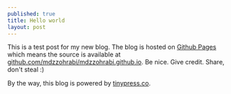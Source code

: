 ```yaml
---
published: true
title: Hello world
layout: post
---
```

This is a test post for my new blog. The blog is hosted on [Github Pages](http://pages.github.com/) which means the source is available at [github.com/mdzzohrabi/mdzzohrabi.github.io](http://github.com/mdzzohrabi/mdzzohrabi.github.io). Be nice. Give credit. Share, don't steal :)

By the way, this blog is powered by [tinypress.co](https://tinypress.co).